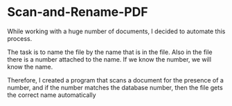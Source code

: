 # Scan-and-Rename-PDF
While working with a huge number of documents, I decided to automate this process.

The task is to name the file by the name that is in the file. Also in the file there is a number attached to the name. If we know the number, we will know the name.

Therefore, I created a program that scans a document for the presence of a number, and if the number matches the database number, then the file gets the correct name automatically
